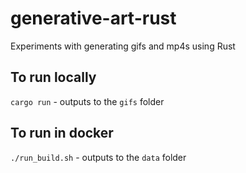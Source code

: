 # generative-art-rust
Experiments with generating gifs and mp4s using Rust

## To run locally
`cargo run` - outputs to the `gifs` folder

## To run in docker
`./run_build.sh` - outputs to the `data` folder